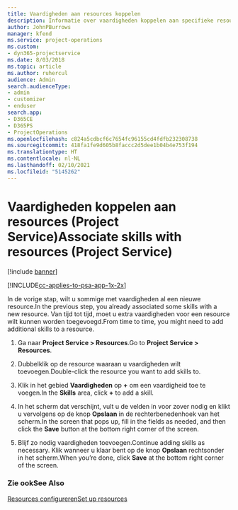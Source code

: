 ```yaml
---
title: Vaardigheden aan resources koppelen
description: Informatie over vaardigheden koppelen aan specifieke resources in Project Service
author: JohnPBurrows
manager: kfend
ms.service: project-operations
ms.custom:
- dyn365-projectservice
ms.date: 8/03/2018
ms.topic: article
ms.author: ruhercul
audience: Admin
search.audienceType:
- admin
- customizer
- enduser
search.app:
- D365CE
- D365PS
- ProjectOperations
ms.openlocfilehash: c824a5cdbcf6c7654fc96155cd4fdfb232308738
ms.sourcegitcommit: 418fa1fe9d605b8faccc2d5dee1b04b4e753f194
ms.translationtype: HT
ms.contentlocale: nl-NL
ms.lasthandoff: 02/10/2021
ms.locfileid: "5145262"
---
```

# <a name="associate-skills-with-resources-project-service"></a><span data-ttu-id="d85d0-103">Vaardigheden koppelen aan resources (Project Service)</span><span class="sxs-lookup"><span data-stu-id="d85d0-103">Associate skills with resources (Project Service)</span></span>

[!include [banner](../includes/psa-now-project-operations.md)]

[!INCLUDE[cc-applies-to-psa-app-1x-2x](../includes/cc-applies-to-psa-app-1x-2x.md)]

<span data-ttu-id="d85d0-104">In de vorige stap, wilt u sommige met vaardigheden al een nieuwe resource.</span><span class="sxs-lookup"><span data-stu-id="d85d0-104">In the previous step, you already associated some skills with  a new resource.</span></span> <span data-ttu-id="d85d0-105">Van tijd tot tijd, moet u extra vaardigheden voor een resource wilt kunnen worden toegevoegd.</span><span class="sxs-lookup"><span data-stu-id="d85d0-105">From time to time, you might need to add additional skills to a resource.</span></span>  
  
1.  <span data-ttu-id="d85d0-106">Ga naar **Project Service > Resources**.</span><span class="sxs-lookup"><span data-stu-id="d85d0-106">Go to **Project Service > Resources**.</span></span>  
  
2.  <span data-ttu-id="d85d0-107">Dubbelklik op de resource waaraan u vaardigheden wilt toevoegen.</span><span class="sxs-lookup"><span data-stu-id="d85d0-107">Double-click the resource you want to add skills to.</span></span>  
  
3.  <span data-ttu-id="d85d0-108">Klik in het gebied **Vaardigheden** op **+** om een vaardigheid toe te voegen.</span><span class="sxs-lookup"><span data-stu-id="d85d0-108">In the **Skills** area, click **+** to add a skill.</span></span>  
  
4.  <span data-ttu-id="d85d0-109">In het scherm dat verschijnt, vult u de velden in voor zover nodig en klikt u vervolgens op de knop **Opslaan** in de rechterbenedenhoek van het scherm.</span><span class="sxs-lookup"><span data-stu-id="d85d0-109">In the screen that pops up, fill in the fields as needed, and then click the **Save** button at the bottom right corner of the screen.</span></span>  
  
5.  <span data-ttu-id="d85d0-110">Blijf zo nodig vaardigheden toevoegen.</span><span class="sxs-lookup"><span data-stu-id="d85d0-110">Continue adding skills as necessary.</span></span> <span data-ttu-id="d85d0-111">Klik wanneer u klaar bent op de knop **Opslaan** rechtsonder in het scherm.</span><span class="sxs-lookup"><span data-stu-id="d85d0-111">When you’re done, click **Save** at the bottom right corner of the screen.</span></span>  
  
### <a name="see-also"></a><span data-ttu-id="d85d0-112">Zie ook</span><span class="sxs-lookup"><span data-stu-id="d85d0-112">See Also</span></span>  
 [<span data-ttu-id="d85d0-113">Resources configureren</span><span class="sxs-lookup"><span data-stu-id="d85d0-113">Set up resources</span></span>](../psa/set-up-resources.md)
